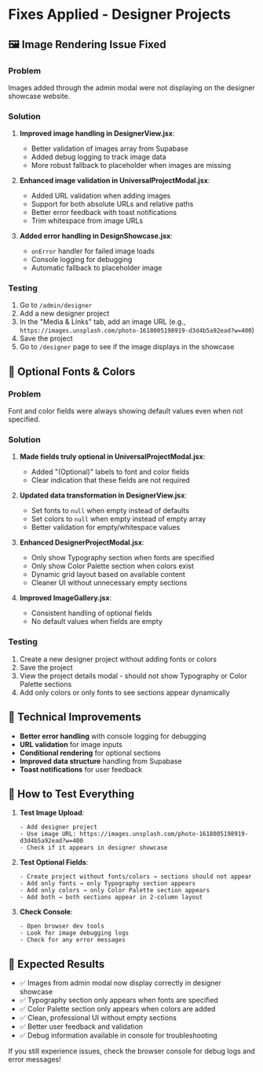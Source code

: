# Fixes Applied - Designer Projects

## 🖼️ Image Rendering Issue Fixed

### Problem
Images added through the admin modal were not displaying on the designer showcase website.

### Solution
1. **Improved image handling in DesignerView.jsx**:
   - Better validation of images array from Supabase
   - Added debug logging to track image data
   - More robust fallback to placeholder when images are missing

2. **Enhanced image validation in UniversalProjectModal.jsx**:
   - Added URL validation when adding images
   - Support for both absolute URLs and relative paths
   - Better error feedback with toast notifications
   - Trim whitespace from image URLs

3. **Added error handling in DesignShowcase.jsx**:
   - `onError` handler for failed image loads
   - Console logging for debugging
   - Automatic fallback to placeholder image

### Testing
1. Go to `/admin/designer`
2. Add a new designer project
3. In the "Media & Links" tab, add an image URL (e.g., `https://images.unsplash.com/photo-1618005198919-d3d4b5a92ead?w=400`)
4. Save the project
5. Go to `/designer` page to see if the image displays in the showcase

## 🎨 Optional Fonts & Colors

### Problem
Font and color fields were always showing default values even when not specified.

### Solution
1. **Made fields truly optional in UniversalProjectModal.jsx**:
   - Added "(Optional)" labels to font and color fields
   - Clear indication that these fields are not required

2. **Updated data transformation in DesignerView.jsx**:
   - Set fonts to `null` when empty instead of defaults
   - Set colors to `null` when empty instead of empty array
   - Better validation for empty/whitespace values

3. **Enhanced DesignerProjectModal.jsx**:
   - Only show Typography section when fonts are specified
   - Only show Color Palette section when colors exist
   - Dynamic grid layout based on available content
   - Cleaner UI without unnecessary empty sections

4. **Improved ImageGallery.jsx**:
   - Consistent handling of optional fields
   - No default values when fields are empty

### Testing
1. Create a new designer project without adding fonts or colors
2. Save the project
3. View the project details modal - should not show Typography or Color Palette sections
4. Add only colors or only fonts to see sections appear dynamically

## 🔧 Technical Improvements

- **Better error handling** with console logging for debugging
- **URL validation** for image inputs
- **Conditional rendering** for optional sections
- **Improved data structure** handling from Supabase
- **Toast notifications** for user feedback

## 🧪 How to Test Everything

1. **Test Image Upload**:
   ```
   - Add designer project
   - Use image URL: https://images.unsplash.com/photo-1618005198919-d3d4b5a92ead?w=400
   - Check if it appears in designer showcase
   ```

2. **Test Optional Fields**:
   ```
   - Create project without fonts/colors → sections should not appear
   - Add only fonts → only Typography section appears
   - Add only colors → only Color Palette section appears
   - Add both → both sections appear in 2-column layout
   ```

3. **Check Console**:
   ```
   - Open browser dev tools
   - Look for image debugging logs
   - Check for any error messages
   ```

## 🎯 Expected Results

- ✅ Images from admin modal now display correctly in designer showcase
- ✅ Typography section only appears when fonts are specified
- ✅ Color Palette section only appears when colors are added
- ✅ Clean, professional UI without empty sections
- ✅ Better user feedback and validation
- ✅ Debug information available in console for troubleshooting

If you still experience issues, check the browser console for debug logs and error messages! 